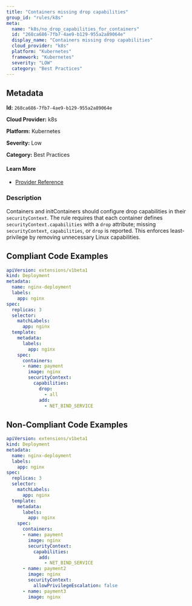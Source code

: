 ```yaml
---
title: "Containers missing drop capabilities"
group_id: "rules/k8s"
meta:
  name: "k8s/no_drop_capabilities_for_containers"
  id: "268ca686-7fb7-4ae9-b129-955a2a89064e"
  display_name: "Containers missing drop capabilities"
  cloud_provider: "k8s"
  platform: "Kubernetes"
  framework: "Kubernetes"
  severity: "LOW"
  category: "Best Practices"
---
```

## Metadata

**Id:** `268ca686-7fb7-4ae9-b129-955a2a89064e`

**Cloud Provider:** k8s

**Platform:** Kubernetes

**Severity:** Low

**Category:** Best Practices

#### Learn More

 - [Provider Reference](https://kubernetes.io/docs/concepts/workloads/pods/init-containers/)

### Description

 Containers and initContainers should configure drop capabilities in their `securityContext`. The rule requires that each container defines `securityContext.capabilities` with a `drop` attribute; missing `securityContext`, `capabilities`, or `drop` is reported. This enforces least-privilege by removing unnecessary Linux capabilities.


## Compliant Code Examples
```yaml
apiVersion: extensions/v1beta1
kind: Deployment
metadata:
  name: nginx-deployment
  labels:
    app: nginx
spec:
  replicas: 3
  selector:
    matchLabels:
      app: nginx
  template:
    metadata:
      labels:
        app: nginx
    spec:
      containers:
      - name: payment
        image: nginx
        securityContext:
          capabilities:
            drop:
              - all
            add:
              - NET_BIND_SERVICE
```
## Non-Compliant Code Examples
```yaml
apiVersion: extensions/v1beta1
kind: Deployment
metadata:
  name: nginx-deployment
  labels:
    app: nginx
spec:
  replicas: 3
  selector:
    matchLabels:
      app: nginx
  template:
    metadata:
      labels:
        app: nginx
    spec:
      containers:
      - name: payment
        image: nginx
        securityContext:
          capabilities:
            add:
              - NET_BIND_SERVICE
      - name: payment2
        image: nginx
        securityContext:
          allowPrivilegeEscalation: false
      - name: payment3
        image: nginx

```
